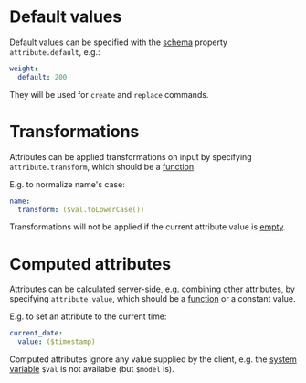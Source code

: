 # Default values

Default values can be specified with the [schema](schema.md) property
`attribute.default`, e.g.:

```yml
weight:
  default: 200
```

They will be used for `create` and `replace` commands.

# Transformations

Attributes can be applied transformations on input by specifying
`attribute.transform`, which should be a [function](functions.md).

E.g. to normalize name's case:

```yml
name:
  transform: ($val.toLowerCase())
```

Transformations will not be applied if the current attribute value is
[empty](models.md#empty-values).

# Computed attributes

Attributes can be calculated server-side, e.g. combining other attributes,
by specifying `attribute.value`, which should be a [function](functions.md) or
a constant value.

E.g. to set an attribute to the current time:

```yml
current_date:
  value: ($timestamp)
```

Computed attributes ignore any value supplied by the client, e.g. the
[system variable](functions.md#schema-functions-variables) `$val` is not
available (but `$model` is).
